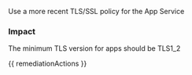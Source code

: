 
Use a more recent TLS/SSL policy for the App Service

### Impact
The minimum TLS version for apps should be TLS1_2

<!-- DO NOT CHANGE -->
{{ remediationActions }}

